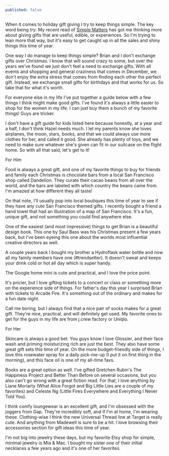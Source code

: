 ```yaml
---
published: false
---
```

When it comes to holiday gift giving I try to keep things simple. The key word being _try_. My recent read of [Simple Matters](https://redletterdayblog.com/Book-Review-5-Decluttering-Tips-From-Simple-Matters) has got me thinking more about giving gifts that are useful, edible, or experiences. So I'm trying to lean more that way, but it's easy to get caught up in all the sales and shiny things this time of year. 

One way I do manage to keep things simple? Brian and I don't exchange gifts over Christmas. I know that will sound crazy to some, but over the years we've found we just don't feel a need to exchange gifts. With all events and shopping and general craziness that comes in December, we don't enjoy the extra stress that comes from finding each other the perfect gift. Instead, we exchange small gifts for birthdays and that works for us. So take that for what it's worth. 

For everyone else in my life I've put together a guide below with a few things I think might make good gifts. I've found it's always a little easier to shop for the women in my life. I can just buy them a bunch of my favorite things! Guys are tricker. 

I don't have a gift guide for kids listed here because honestly, at a year and a half, I don't think Hazel needs much. I let my parents know she loves airplanes, the moon, stars, books, and that we could always use more clothes for her, and called it good. She already has plenty of toys, and we need to make sure whatever she's given can fit in our suitcase on the flight home. So with all that said, let's get to it!  

For Him 

Food is always a great gift, and one of my favorite things to buy for friends and family each Christmas is chocolate bars from a local San Francisco shop called Dandelion. They curate their cacao beans from all over the world, and the bars are labeled with which country the beans came from. I'm amazed at how different they all taste! 

On that note, I'll usually pop into local boutiques this time of year to see if they have any cute San Francisco themed gifts. I recently bought a friend a hand towel that had an illustration of a map of San Francisco. It's a fun, unique gift, and not something you could find anywhere else. 

One of the easiest (and most impressive) things to get Brian is a beautiful design book. This one by Saul Bass was his Christmas present a few years back, but I've been eyeing this one about the worlds most influential creative directors as well. 

A couple years back I bought my brother a Hydroflask water bottle and now all my family members have one (#trendsetter). It doesn't sweat and keeps your drink cold or hot all day which is super handy. 

The Google home mini is cute and practical, and I love the price point. 

It's pricier, but I love gifting tickets to a concert or class or something more on the experience side of things. For father's day this year I surprised Brian with tickets to Arcade Fire. It's something out of the ordinary and makes for a fun date night. 

Call me boring, but I always find that a nice pair of socks makes for a great gift. They're nice, practical, and will definitely get used. My favorite ones to get for the guys in my life are from j.crew factory or Uniqlo. 

For Her

Skincare is always a good bet. You guys know I love Glossier, and their face wash and priming moisturizing rich are just the best. They also have some great gift sets this time of year. On the more budget-friendly side of things, I love this rosewater spray for a daily pick-me-up (I put it on first thing in the morning), and this face oil is one of my all-time favs. 

Books are a great option as well. I've gifted Gretchen Rubin's The Happiness Project and Better Than Before on several occasions, but you also can't go wrong with a great fiction read. For that, I love anything by Liane Moriarty (What Alice Forgot and Big Little Lies are a couple of my favorites) and Celeste Ng (Little Fires Everywhere and Everything I Never Told You). 

I think comfy loungewear is an excellent gift, and I'm obsessed with the joggers from Gap. They're incredibly soft, and if I'm at home, I'm wearing these. Clothing-wise I think the new Universal Thread line at Target is really cute. And anything from Madewell is sure to be a hit. I love browsing their accessories section for gift ideas this time of year. 

I'm not big into jewelry these days, but my favorite Etsy shop for simple, minimal jewelry is Mia & Mac. I bought my sister one of their initial necklaces a few years ago and it's one of her favorites.




